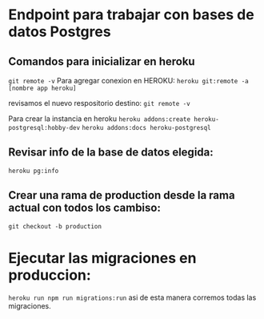 # Endpoint para trabajar con bases de datos Postgres

## Comandos para inicializar en heroku
`git remote -v`
Para agregar conexion en HEROKU:
`heroku git:remote -a [nombre app heroku]`

revisamos el nuevo respositorio destino:
`git remote -v`

Para crear la instancia en heroku
`heroku addons:create heroku-postgresql:hobby-dev`
`heroku addons:docs heroku-postgresql`

## Revisar info de la base de datos elegida:
`heroku pg:info`

## Crear una rama de production desde la rama actual con todos los cambiso:
`git checkout -b production`

# Ejecutar las migraciones en produccion:
`heroku run npm run migrations:run`
asi de esta manera corremos todas las migraciones.
